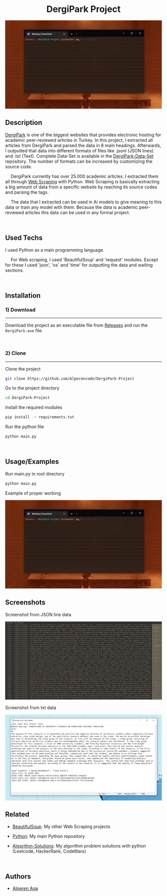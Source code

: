 <h1 align=center> DergiPark Project </h1>

<p align=center> <img src="img/Major-Update-Project-Video.gif" width=650> </p>

<h2> Description </h2>

[DergiPark](https://dergipark.org.tr/tr/) is one of the biggest websites that provides electronic hosting for academic peer-reviewed articles in Turkey.
In this project, I extracted all articles from DergiPark and parsed the data in 8 main headings.
Afterwards, I outputted that data into different formats of files like .jsonl (JSON lines) and .txt (Text).
Complete Data-Set is available in the [DergiPark-Data-Set](https://www.github.com/Alperencode/DergiPark-Data-Set) repository.
The number of formats can be increased by customizing the source code.

&emsp; DergiPark currently has over 25.000 academic articles.
I extracted them all through [Web Scraping](https://www.edureka.co/blog/web-scraping-with-python/#:~:text=Web%20scraping%20is%20an%20automated,or%20writing%20your%20own%20code.) with Python.
Web Scraping is basically extracting a big amount of data from a specific website by reaching its source codes and parsing the tags.

&emsp; The data that I extracted can be used in Ai models to give meaning to this data or train any model with them. 
Because the data is academic peer-reviewed articles this data can be used in any formal project.

<br>

<h2> Used Techs </h2>

I used Python as a main programming language.

&emsp; For Web scraping, I used 'BeautifulSoup' and 'request' modules.
Except for these I used 'json', 'os' and 'time' for outputting the data and waiting sections.

<br>

<h2> Installation </h2>

<h3> 1) Download </h3>
<hr>

Download the project as an executable file from [Releases](https://github.com/Alperencode/DergiPark-Project/releases) and run the `DergiPark.exe` file.

<br>

<h3> 2) Clone </h3>
<hr>

Clone the project

```bash
git clone https://github.com/Alperencode/DergiPark-Project
```

Go to the project directory

```bash
cd DergiPark-Project
```

Install the required modules

```bash
pip install -r requirements.txt
```

Run the python file

```bash
python main.py
```

<br>

<h2> Usage/Examples </h2>

Run main.py in root directory 

```bash
python main.py
```

Example of proper working

<img src="img/Major-Update-Project-Video.gif">

<br>


<h2> Screenshots </h2>

Screenshot from JSON line data

<img src="img/jsonl-example.png" width=700>

<br>

Screenshot from txt data

<img src="img/txt-example.png" width=700>

<br>

<h2> Related </h2>

- [BeautifulSoup](https://github.com/Alperencode/BeautifulSoup): My other Web Scraping projects

- [Python](https://github.com/Alperencode/Python): My main Python repository

- [Algorithm-Solutions](https://github.com/Alperencode/Algorithm-Solutions): My algorithm problem solutions with python (Leetcode, HackerRank, CodeWars)

<br>

<h2> Authors </h2>

- [Alperen Aga](https://www.github.com/Alperencode)